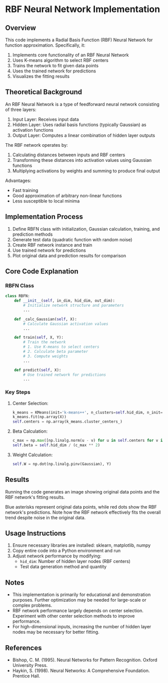 # RBF Neural Network Implementation

## Overview

This code implements a Radial Basis Function (RBF) Neural Network for function approximation. Specifically, it:

1. Implements core functionality of an RBF Neural Network
2. Uses K-means algorithm to select RBF centers
3. Trains the network to fit given data points
4. Uses the trained network for predictions
5. Visualizes the fitting results

## Theoretical Background

An RBF Neural Network is a type of feedforward neural network consisting of three layers:

1. Input Layer: Receives input data
2. Hidden Layer: Uses radial basis functions (typically Gaussian) as activation functions
3. Output Layer: Computes a linear combination of hidden layer outputs

The RBF network operates by:

1. Calculating distances between inputs and RBF centers
2. Transforming these distances into activation values using Gaussian functions
3. Multiplying activations by weights and summing to produce final output

Advantages:
- Fast training
- Good approximation of arbitrary non-linear functions
- Less susceptible to local minima

## Implementation Process

1. Define RBFN class with initialization, Gaussian calculation, training, and prediction methods
2. Generate test data (quadratic function with random noise)
3. Create RBF network instance and train
4. Use trained network for predictions
5. Plot original data and prediction results for comparison

## Core Code Explanation

### RBFN Class

```python
class RBFN:
    def __init__(self, in_dim, hid_dim, out_dim):
        # Initialize network structure and parameters
        ...

    def _calc_Gaussian(self, X):
        # Calculate Gaussian activation values
        ...

    def train(self, X, Y):
        # Train the network
        # 1. Use K-means to select centers
        # 2. Calculate beta parameter
        # 3. Compute weights
        ...

    def predict(self, X):
        # Use trained network for predictions
        ...
```

### Key Steps

1. Center Selection:
   ```python
   k_means = KMeans(init='k-means++', n_clusters=self.hid_dim, n_init=10)
   k_means.fit(np.array(X))
   self.centers = np.array(k_means.cluster_centers_)
   ```

2. Beta Calculation:
   ```python
   c_max = np.max([np.linalg.norm(u - v) for u in self.centers for v in self.centers])
   self.beta = self.hid_dim / (c_max ** 2)
   ```

3. Weight Calculation:
   ```python
   self.W = np.dot(np.linalg.pinv(Gaussian), Y)
   ```

## Results

Running the code generates an image showing original data points and the RBF network's fitting results.



Blue asterisks represent original data points, while red dots show the RBF network's predictions. Note how the RBF network effectively fits the overall trend despite noise in the original data.

## Usage Instructions

1. Ensure necessary libraries are installed: sklearn, matplotlib, numpy
2. Copy entire code into a Python environment and run
3. Adjust network performance by modifying:
   - `hid_dim`: Number of hidden layer nodes (RBF centers)
   - Test data generation method and quantity

## Notes

- This implementation is primarily for educational and demonstration purposes. Further optimization may be needed for large-scale or complex problems.
- RBF network performance largely depends on center selection. Experiment with other center selection methods to improve performance.
- For high-dimensional inputs, increasing the number of hidden layer nodes may be necessary for better fitting.

## References

- Bishop, C. M. (1995). Neural Networks for Pattern Recognition. Oxford University Press.
- Haykin, S. (1998). Neural Networks: A Comprehensive Foundation. Prentice Hall.
